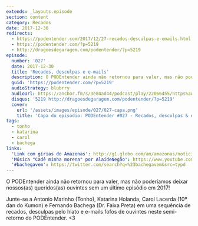 ```yaml
---
extends: _layouts.episode
section: content
category: Recados
date: 2017-12-30
redirects:
  - https://podentender.com/2017/12/27-recados-desculpas-e-emails.html
  - https://podentender.com/?p=5219
  - http://dragoesdegaragem.com/podentender/?p=5219
episode:
  number: '027'
  date: 2017-12-30
  title: 'Recados, desculpas e e-mails'
  description: O PODEntender ainda não retornou para valer, mas não poderíamos deixar nossos(as) queridos(as) ouvintes sem um último episódio em 2017!
  guid: 'https://podentender.com/?p=5219'
  audioStrategy: blubrry
  audioUrl: https://anchor.fm/s/3e84ad44/podcast/play/22066455/https%3A%2F%2Fd3ctxlq1ktw2nl.cloudfront.net%2Fstaging%2F2020-10-3%2F125107027-44100-2-fee208e0b130fa2f.mp3
  disqus: '5219 http://dragoesdegaragem.com/podentender/?p=5219'
  cover:
    url: '/assets/images/episode/027/027-capa.png'
    title: 'Capa do episódio: PODEntender #027 - Recados, desculpas & e-mails'
tags:
  - tonho
  - katarina
  - carol
  - bachega
links:
  'Link com gírias do Amazonas': http://g1.globo.com/am/amazonas/noticia/2014/06/g1-lanca-desafio-em-manaus-e-gringos-se-arriscam-em-girias-do-amazones.htm
  'Música "Cadê minha morena" por AlaídeNegão': https://www.youtube.com/watch?v=8CRIM_i2QFI
  '#bachegavem': https://twitter.com/search?q=%23bachegavem&src=typd
---
```


O PODEntender ainda não retornou para valer, mas não poderíamos deixar nossos(as) queridos(as)
ouvintes sem um último episódio em 2017!

Junte-se a Antonio Marinho (Tonho), Katarina Holanda, Carol Lacerda (10º dan do Kumon)
e Fernando Bachega (Dr. Faixa Preta) em uma sequência de recados, desculpas pelo hiato e
e-mails fofos de ouvintes neste semi-retorno do PODEntender. <3
